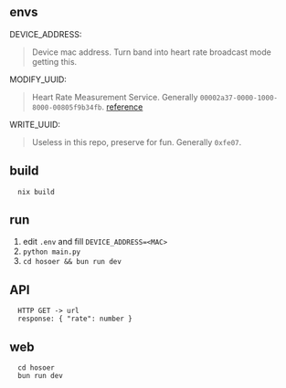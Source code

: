 ## envs

DEVICE_ADDRESS:
>   Device mac address. Turn band into heart rate broadcast mode getting this.

MODIFY_UUID:
>  Heart Rate Measurement Service. Generally `00002a37-0000-1000-8000-00805f9b34fb`. [reference](https://bitbucket.org/bluetooth-SIG/public/src/59af7d1e972a17acbe4a210af158a2740b8a70e8/assigned_numbers/uuids/characteristic_uuids.yaml#lines-167)

WRITE_UUID:
>  Useless in this repo, preserve for fun. Generally `0xfe07`.

## build

```console
  nix build
```

## run

1. edit `.env` and fill `DEVICE_ADDRESS=<MAC>`
2. `python main.py`
3. `cd hosoer && bun run dev`

## API

```
  HTTP GET -> url
  response: { "rate": number }
```

## web

```
  cd hosoer
  bun run dev
```
